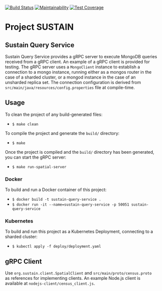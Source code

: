 [![Build Status](https://travis-ci.com/Project-Sustain/sustain-census.svg?branch=master)](https://travis-ci.com/Project-Sustain/sustain-census)
[![Maintainability](https://api.codeclimate.com/v1/badges/643c77ef8bf644ea3492/maintainability)](https://codeclimate.com/github/Project-Sustain/sustain-census/maintainability)
[![Test Coverage](https://api.codeclimate.com/v1/badges/643c77ef8bf644ea3492/test_coverage)](https://codeclimate.com/github/Project-Sustain/sustain-census/test_coverage)

# Project SUSTAIN 

## Sustain Query Service

Sustain Query Service provides a gRPC server to execute MongoDB queries received from a gRPC client. An example of a gRPC client is provided for testing.
The gRPC server uses a `MongoClient` instance to establish a connection to a mongo instance, running either as a mongos router in the case of a sharded cluster,
or a mongod instance in the case of an unsharded replica set. The connection configuration is derived from `src/main/java/resources/config.properties` file at compile-time.

## Usage

To clean the project of any build-generated files:

* `$ make clean`

To compile the project and generate the `build/` directory:

* `$ make`

Once the project is compiled and the `build/` directory has been generated, you can start the gRPC server:

* `$ make run-spatial-server`

### Docker

To build and run a Docker container of this project:

* `$ docker build -t sustain-query-service .`
* `$ docker run -it --name=sustain-query-service -p 50051 sustain-query-service`

### Kubernetes

To build and run this project as a Kubernetes Deployment, connecting to a sharded cluster:

* `$ kubectl apply -f deploy/deployment.yaml`

## gRPC Client

Use `org.sustain.client.SpatialClient` and `src/main/proto/census.proto` as references for implementing clients. An example Node.js client is available at `nodejs-client/census_client.js`.

